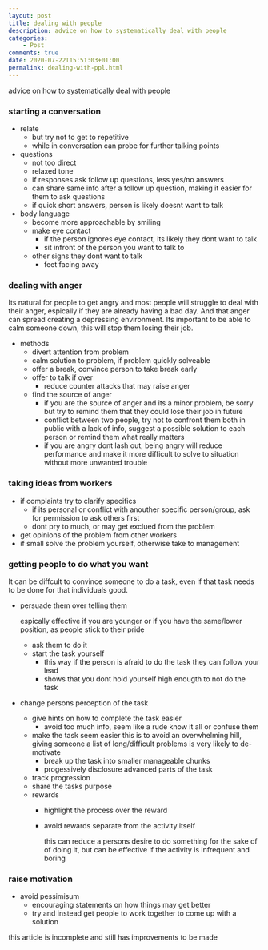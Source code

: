 ```yaml
---
layout: post
title: dealing with people
description: advice on how to systematically deal with people
categories:
    - Post
comments: true
date: 2020-07-22T15:51:03+01:00
permalink: dealing-with-ppl.html
---
```


advice on how to systematically deal with people

### starting a conversation
- relate
    - but try not to get to repetitive
    - while in conversation can probe for further talking points
- questions
    - not too direct
    - relaxed tone
    - if responses ask follow up questions, less yes/no answers
    - can share same info after a follow up question, making it easier for them to ask questions
    - if quick short answers, person is likely doesnt want to talk
- body language
    - become more approachable by smiling
    - make eye contact
        - if the person ignores eye contact, its likely they dont want to talk
        - sit infront of the person you want to talk to
    - other signs they dont want to talk
        - feet facing away

### dealing with anger
Its natural for people to get angry and most people will struggle to deal with their anger, espically if they are already having a bad day. And that anger can spread creating a depressing environment. Its important to be able to calm someone down, this will stop them losing their job.
- methods
    - divert attention from problem
    - calm solution to problem, if problem quickly solveable
    - offer a break, convince person to take break early
    - offer to talk if over
        - reduce counter attacks that may raise anger
    - find the source of anger
        - if you are the source of anger and its a minor problem, be sorry but try to remind them that they could lose their job in future
        - conflict between two people, try not to confront them both in public with a lack of info, suggest a possible solution to each person or remind them what really matters
        - if you are angry dont lash out, being angry will reduce performance and make it more difficult to solve to situation without more unwanted trouble

### taking ideas from workers
- if complaints try to clarify specifics
    - if its personal or conflict with anouther specific person/group, ask for permission to ask others first
    - dont pry to much, or may get exclued from the problem
- get opinions of the problem from other workers
- if small solve the problem yourself, otherwise take to management

### getting people to do what you want
It can be diffcult to convince someone to do a task, even if that task needs to be done for that individuals good.
- persuade them over telling them

    espically effective if you are younger or if you have the same/lower position, as people stick to their pride
    - ask them to do it
    - start the task yourself
        - this way if the person is afraid to do the task they can follow your lead
        - shows that you dont hold yourself high enougth to not do the task
- change persons perception of the task
    - give hints on how to complete the task easier
        - avoid too much info, seem like a rude know it all or confuse them
    - make the task seem easier
        this is to avoid an overwhelming hill, giving someone a list of long/difficult problems is very likely to de-motivate
        - break up the task into smaller manageable chunks
        - progessively disclosure advanced parts of the task
    - track progression
    - share the tasks purpose
    - rewards
        - highlight the process over the reward
        - avoid rewards separate from the activity itself

            this can reduce a persons desire to do something for the sake of of doing it, but can be effective if the activity is infrequent and boring

### raise motivation
- avoid pessimisum
    - encouraging statements on how things may get better
    - try and instead get people to work together to come up with a solution

this article is incomplete and still has improvements to be made
